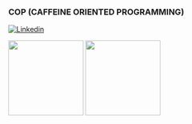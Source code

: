 ### COP (CAFFEINE ORIENTED PROGRAMMING)
[![Linkedin](https://img.shields.io/badge/LinkedIn-0077B5?style=for-the-badge&logo=linkedin&logoColor=white)](https://www.linkedin.com/in/robson-ap-ribeiro-da-silva-07914427/)


<div style="display: inline_block">
<img align="center" height="150em"src="https://github-readme-stats-sigma-five.vercel.app/api?username=robsonapsilva&show_icons=true&theme=dark&include_all_commits=true&count_private=true"/>
<img align="center" height="150em" src="https://github-readme-stats-sigma-five.vercel.app/api/top-langs/?username=robsonapsilva&layout=compact&&card_width=250&theme=dark"/>
</div>
<!--
#### Technologies 
<div style="display: inline_block">
    <img align="center" alt="Java" height="50" src="https://cdn.jsdelivr.net/gh/devicons/devicon/icons/java/java-original-wordmark.svg" />      
    <img align="center" alt="Java" height="80" src="https://cdn.jsdelivr.net/gh/devicons/devicon/icons/kotlin/kotlin-plain-wordmark.svg" /> 
    <img align="center" alt="Spring" height="50" src="https://cdn.jsdelivr.net/gh/devicons/devicon/icons/spring/spring-original-wordmark.svg" />     
    <img align="center" alt="Cucumber" height="80" src="https://cdn.jsdelivr.net/gh/devicons/devicon/icons/cucumber/cucumber-plain-wordmark.svg" />
    <img align="center" alt="AWS" height="80" src="https://cdn.jsdelivr.net/gh/devicons/devicon/icons/amazonwebservices/amazonwebservices-plainwordmark.svg" />
    <img align="center" alt="GCP" height="80" src="https://cdn.jsdelivr.net/gh/devicons/devicon/icons/googlecloud/googlecloud-original-wordmark.svg" />
    <img align="center" alt="Jenkins" height="50"  src="https://cdn.jsdelivr.net/gh/devicons/devicon/icons/jenkins/jenkins-original.svg" />
    <img align="center" alt="Kubernetes" height="50" src="https://cdn.jsdelivr.net/gh/devicons/devicon/icons/kubernetes/kubernetes-plain-wordmark.svg" />
    <img align="center" alt="Docker" height="50" src="https://cdn.jsdelivr.net/gh/devicons/devicon/icons/docker/docker-original-wordmark.svg" />
</div>-->
